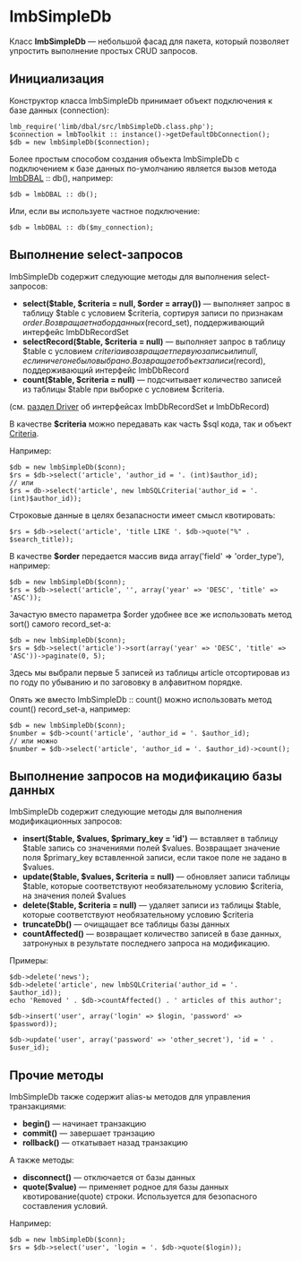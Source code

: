 # lmbSimpleDb
Класс **lmbSimpleDb** — небольшой фасад для пакета, который позволяет упростить выполнение простых CRUD запросов.

## Инициализация
Конструктор класса lmbSimpleDb принимает объект подключения к базе данных (connection):

    lmb_require('limb/dbal/src/lmbSimpleDb.class.php');
    $connection = lmbToolkit :: instance()->getDefaultDbConnection();
    $db = new lmbSimpleDb($connection);

Более простым способом создания объекта lmbSimpleDb с подключением к базе данных по-умолчанию является вызов метода [lmbDBAL](./lmbdbal.md) :: db(), например:

    $db = lmbDBAL :: db();
 
Или, если вы используете частное подключение:

    $db = lmbDBAL :: db($my_connection);

## Выполнение select-запросов
lmbSimpleDb содержит следующие методы для выполнения select-запросов:

* **select($table, $criteria = null, $order = array())** — выполняет запрос в таблицу $table с условием $criteria, сортируя записи по признакам $order. Возвращает набор данных ($record_set), поддерживающий интерфейс lmbDbRecordSet
* **selectRecord($table, $criteria = null)** — выполняет запрос в таблицу $table с условием $criteria и возвращает первую запись или null, если ничего не было выбрано. Возвращает объект записи ($record), поддерживающий интерфейс lmbDbRecord
* **count($table, $criteria = null)** — подсчитывает количество записей из таблицы $table при выборке с условием $criteria.

(см. [раздел Driver](./driver.md) об интерфейсах lmbDbRecordSet и lmbDbRecord)

В качестве **$criteria** можно передавать как часть $sql кода, так и объект [Criteria](./criteria.md).

Например:

    $db = new lmbSimpleDb($conn);
    $rs = $db->select('article', 'author_id = '. (int)$author_id);
    // или
    $rs = db->select('article', new lmbSQLCriteria('author_id = '. (int)$author_id));

Строковые данные в целях безапасности имеет смысл квотировать:

    $rs = $db->select('article', 'title LIKE '. $db->quote("%" . $search_title));

В качестве **$order** передается массив вида array('field' ⇒ 'order_type'), например:

    $db = new lmbSimpleDb($conn);
    $rs = $db->select('article', '', array('year' => 'DESC', 'title' => 'ASC'));

Зачастую вместо параметра $order удобнее все же использовать метод sort() самого record_set-а:

    $db = new lmbSimpleDb($conn);
    $rs = $db->select('article')->sort(array('year' => 'DESC', 'title' => 'ASC'))->paginate(0, 5);

Здесь мы выбрали первые 5 записей из таблицы article отсортировав из по году по убыванию и по загововку в алфавитном порядке.

Опять же вместо lmbSimpleDb :: count() можно использовать метод count() record_set-а, например:

    $db = new lmbSimpleDb($conn);
    $number = $db->count('article', 'author_id = '. $author_id);
    // или можно 
    $number = $db->select('article', 'author_id = '. $author_id)->count();

## Выполнение запросов на модификацию базы данных
lmbSimpleDb содержит следующие методы для выполнения модификационных запросов:

* **insert($table, $values, $primary_key = 'id')** — вставляет в таблицу $table запись со значениями полей $values. Возвращает значение поля $primary_key вставленной записи, если такое поле не задано в $values.
* **update($table, $values, $criteria = null)** — обновляет записи таблицы $table, которые соответствуют необязательному условию $criteria, на значения полей $values
* **delete($table, $criteria = null)** — удаляет записи из таблицы $table, которые соответствуют необязательному условию $criteria
* **truncateDb()** — очищащает все таблицы базы данных
* **countAffected()** — возвращает количество записей в базе данных, затронуных в результате последнего запроса на модификацию.

Примеры:

    $db->delete('news');
    $db->delete('article', new lmbSQLCriteria('author_id = '. $author_id));
    echo 'Removed ' . $db->countAffected() . ' articles of this author';
 
    $db->insert('user', array('login' => $login, 'password' => $password));
 
    $db->update('user', array('password' => 'other_secret'), 'id = ' . $user_id);

## Прочие методы
lmbSimpleDb также содержит alias-ы методов для управления транзакциями:

* **begin()** — начинает транзакцию
* **commit()** — завершает транзацию
* **rollback()** — откатывает назад транзакцию

А также методы:

* **disconnect()** — отключается от базы данных
* **quote($value)** — применяет родное для базы данных квотирование(quote) строки. Используется для безопасного составления условий.

Например:

    $db = new lmbSimpleDb($conn);
    $rs = $db->select('user', 'login = '. $db->quote($login));
